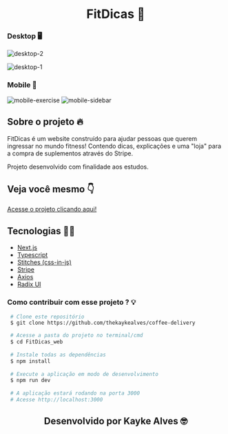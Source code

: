 <h1 align="center">FitDicas 💪</h1>

### Desktop 🖥️

![desktop-2](https://github.com/thekaykealves/FitDicas_web/assets/85270764/4594bddf-3d17-49f0-bda7-b0c3a4fd279e)


![desktop-1](https://github.com/thekaykealves/FitDicas_web/assets/85270764/4efdab26-a6b5-4361-bd16-9252d4928485)


### Mobile 📱
![mobile-exercise](https://github.com/thekaykealves/FitDicas_web/assets/85270764/843146e8-3f17-407a-aca3-5a851f8008d7)
![mobile-sidebar](https://github.com/thekaykealves/FitDicas_web/assets/85270764/a4bd7eef-0bb3-41e2-a3f7-21853c37fcc6)

## Sobre o projeto 🔥

FitDicas é um website construído para ajudar pessoas que querem ingressar no mundo fitness!
Contendo dicas, explicações e uma "loja" para a compra de suplementos através do Stripe.

Projeto desenvolvido com finalidade aos estudos.

## Veja você mesmo 👇
<a href="https://fit-dicas-web.vercel.app/">Acesse o projeto clicando aqui!</a>

## Tecnologias 👩‍💻
<ul>
  <li>
    <a href="https://nextjs.org/">
      Next.js
    </a>
  </li>
  <li>
    <a href="https://www.typescriptlang.org/">
      Typescript
    </a>
  </li>
  <li>
    <a href="https://stitches.dev/">
      Stitches (css-in-js)
    </a>
  </li>
  <li>
    <a href="https://stripe.com/br">
      Stripe
    </a>
  </li>
  <li>
    <a href="https://axios-http.com/ptbr/docs/intro">
      Axios
    </a>
  </li>
  <li>
    <a href="https://www.radix-ui.com/docs/primitives/overview/introduction">
      Radix UI
    </a>
  </li>
</ul>

### Como contribuir com esse projeto ? 💡

``` bash
 # Clone este repositório
 $ git clone https://github.com/thekaykealves/coffee-delivery

 # Acesse a pasta do projeto no terminal/cmd
 $ cd FitDicas_web
 
 # Instale todas as dependências
 $ npm install
 
 # Execute a aplicação em modo de desenvolvimento
 $ npm run dev
 
 # A aplicação estará rodando na porta 3000
 # Acesse http://localhost:3000
```


<h2 align="center">Desenvolvido por Kayke Alves 🤓</h2>

